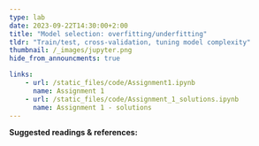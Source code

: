 ```yaml
---
type: lab
date: 2023-09-22T14:30:00+2:00
title: "Model selection: overfitting/underfitting"
tldr: "Train/test, cross-validation, tuning model complexity"
thumbnail: /_images/jupyter.png
hide_from_announcments: true

links: 
    - url: /static_files/code/Assignment1.ipynb
      name: Assignment 1
    - url: /static_files/code/Assignment_1_solutions.ipynb
      name: Assignment 1 - solutions
---
```

**Suggested readings & references:**
